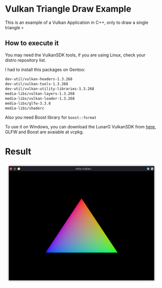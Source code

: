 # Vulkan Triangle Draw Example

This is an example of a Vulkan Application in C++, only to draw a single triangle :skull:

## How to execute it

You may need the VulkanSDK tools, if you are using Linux, check your distro repository list.

I had to install this packages on Gentoo:

```
dev-util/vulkan-headers-1.3.268
dev-util/vulkan-tools-1.3.268
dev-util/vulkan-utility-libraries-1.3.268
media-libs/vulkan-layers-1.3.268
media-libs/vulkan-loader-1.3.268
media-libs/glfw-3.3.8
media-libs/shaderc
```

Also you need Boost library for `boost::format`

To use it on Windows, you can download the LunarG VulkanSDK from [here](https://vulkan.lunarg.com/#new_tab), GLFW and Boost are avaiable at vcpkg.

# Result

![](./doc/triangle.png)
